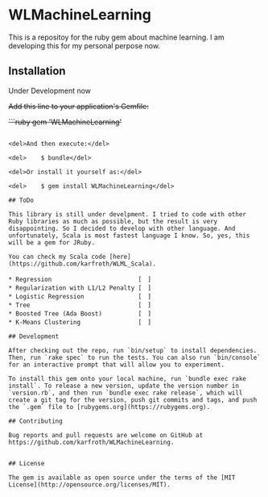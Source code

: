 # WLMachineLearning

This is a repositoy for the ruby gem about machine learning. I am developing this for my personal perpose now.

## Installation

Under Development now

<del>Add this line to your application's Gemfile:</del>

<del>```ruby
gem 'WLMachineLearning'
```</del>

<del>And then execute:</del>

<del>    $ bundle</del>

<del>Or install it yourself as:</del>

<del>    $ gem install WLMachineLearning</del>

## ToDo

This library is still under develpment. I tried to code with other Ruby libraries as much as possible, but the result is very disappointing. So I decided to develop with other language. And unfortunately, Scala is most fastest language I know. So, yes, this will be a gem for JRuby.

You can check my Scala code [here](https://github.com/karfroth/WLML_Scala).

* Regression                        [　]
* Regularization with L1/L2 Penalty [　]
* Logistic Regression               [　]
* Tree                              [　]
* Boosted Tree (Ada Boost)          [　]
* K-Means Clustering                [　]

## Development

After checking out the repo, run `bin/setup` to install dependencies. Then, run `rake spec` to run the tests. You can also run `bin/console` for an interactive prompt that will allow you to experiment.

To install this gem onto your local machine, run `bundle exec rake install`. To release a new version, update the version number in `version.rb`, and then run `bundle exec rake release`, which will create a git tag for the version, push git commits and tags, and push the `.gem` file to [rubygems.org](https://rubygems.org).

## Contributing

Bug reports and pull requests are welcome on GitHub at https://github.com/karfroth/WLMachineLearning.


## License

The gem is available as open source under the terms of the [MIT License](http://opensource.org/licenses/MIT).
